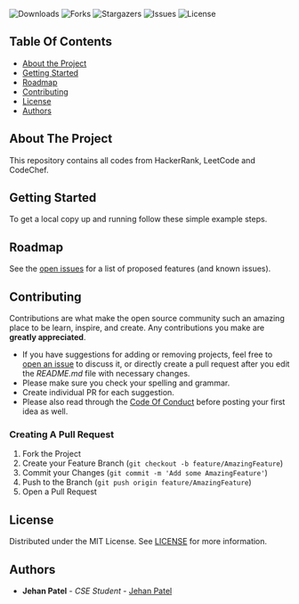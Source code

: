 
![Downloads](https://img.shields.io/github/downloads///total) ![Forks](https://img.shields.io/github/forks//?style=social) ![Stargazers](https://img.shields.io/github/stars//?style=social) ![Issues](https://img.shields.io/github/issues//) ![License](https://img.shields.io/github/license//) 

## Table Of Contents

* [About the Project](#about-the-project)
* [Getting Started](#getting-started)
* [Roadmap](#roadmap)
* [Contributing](#contributing)
* [License](#license)
* [Authors](#authors)

## About The Project

This repository contains all codes from HackerRank, LeetCode and CodeChef.

## Getting Started


To get a local copy up and running follow these simple example steps.

## Roadmap

See the [open issues](https://github.com///issues) for a list of proposed features (and known issues).

## Contributing

Contributions are what make the open source community such an amazing place to be learn, inspire, and create. Any contributions you make are **greatly appreciated**.
* If you have suggestions for adding or removing projects, feel free to [open an issue](https://github.com///issues/new) to discuss it, or directly create a pull request after you edit the *README.md* file with necessary changes.
* Please make sure you check your spelling and grammar.
* Create individual PR for each suggestion.
* Please also read through the [Code Of Conduct](https://github.com///blob/main/CODE_OF_CONDUCT.md) before posting your first idea as well.

### Creating A Pull Request

1. Fork the Project
2. Create your Feature Branch (`git checkout -b feature/AmazingFeature`)
3. Commit your Changes (`git commit -m 'Add some AmazingFeature'`)
4. Push to the Branch (`git push origin feature/AmazingFeature`)
5. Open a Pull Request

## License

Distributed under the MIT License. See [LICENSE](https://github.com///blob/main/LICENSE.md) for more information.

## Authors

* **Jehan Patel** - *CSE Student* - [Jehan Patel](https://linkedin.com/in/JehanPatel)
